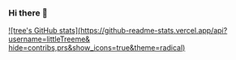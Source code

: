 ### Hi there 👋

[![tree's GitHub stats](https://github-readme-stats.vercel.app/api?username=littleTreeme&
hide=contribs,prs&show_icons=true&theme=radical)](https://github.com/anuraghazra/github-readme-stats)

<!--
**ian-kevin126/ian-kevin126** is a ✨ _special_ ✨ repository because its `README.md` (this file) appears on your GitHub profile.

Here are some ideas to get you started:

- 🔭 I’m currently working on ...
- 🌱 I’m currently learning ...
- 👯 I’m looking to collaborate on ...
- 🤔 I’m looking for help with ...
- 💬 Ask me about ...
- 📫 How to reach me: ...
- 😄 Pronouns: ...
- ⚡ Fun fact: ...
-->
